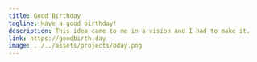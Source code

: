 ```yaml
---
title: Good Birthday
tagline: Have a good birthday!
description: This idea came to me in a vision and I had to make it.
link: https://goodbirth.day
image: ../../assets/projects/bday.png
---
```

